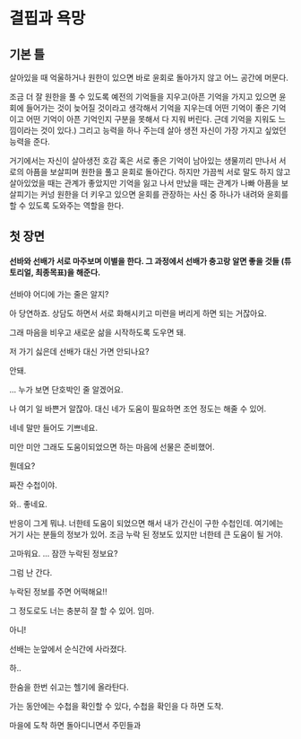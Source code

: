 # 결핍과 욕망

## 기본 틀

살아있을 때 억울하거나 원한이 있으면 바로 윤회로 돌아가지 않고 어느 공간에 머문다.
 
조금 더 잘 원한을 풀 수 있도록 예전의 기억들을 지우고(아픈 기억을 가지고 있으면 윤회에 들어가는 것이 늦어질 것이라고 생각해서 기억을 지우는데 어떤 기억이 좋은 기억이고 어떤 기억이 아픈 기억인지 구분을 못해서 다 지워 버린다. 근데 기억을 지워도 느낌이라는 것이 있다.) 그리고 능력을 하나 주는데 살아 생전 자신이 가장 가지고 싶었던 능력을 준다.

거기에서는 자신이 살아생전 호감 혹은 서로 좋은 기억이 남아있는 생물끼리 만나서 서로의 아픔을 보살피며 원한을 풀고 윤회로 돌아간다. 하지만 가끔씩 서로 말도 하지 않고 살아있었을 때는 관계가 좋았지만 기억을 잃고 나서 만났을 때는 관계가 나빠 아픔을 보살피기는 커넝 원한을 더 키우고 있으면 윤회를 관장하는 사신 중 하나가 내려와 윤회를 할 수 있도록 도와주는 역할을 한다.

## 첫 장면

#### 선바와 선배가 서로 마주보며 이별을 한다. 그 과정에서 선배가 충고랑 알면 좋을 것들 (튜토리얼, 최종목표)을 해준다.

선바야 어디에 가는 줄은 알지?

아 당연하죠. 상담도 하면서 서로 화해시키고 미련을 버리게 하면 되는 거잖아요.

그래 마음을 비우고 새로운 삶을 시작하도록 도우면 돼.

저 가기 싫은데 선배가 대신 가면 안되나요?

안돼.

...
누가 보면 단호박인 줄 알겠어요.

나 여기 일 바쁜거 알잖아. 대신 네가 도움이 필요하면 조언 정도는 해줄 수 있어.

네네 말만 들어도 기쁘네요.

미안 미안 그래도 도움이되었으면 하는 마음에 선물은 준비했어.

뭔데요?

짜잔 수첩이야.

와.. 좋네요.

반응이 그게 뭐냐. 너한테 도움이 되었으면 해서 내가 간신이 구한 수첩인데. 여기에는 거기 사는 분들의 정보가 있어. 조금 누락 된 정보도 있지만 너한테 큰 도움이 될 거야.

고마워요.
...
잠깐 누락된 정보요?

그럼 난 간다.

누락된 정보를 주면 어떡해요!!

그 정도로도 너는 충분히 잘 할 수 있어. 임마.

아니!

선배는 눈앞에서 순식간에 사라졌다.

하..

한숨을 한번 쉬고는 헬기에 올라탄다.

가는 동안에는 수첩을 확인할 수 있다, 수첩을 확인을 다 하면 도착.

마을에 도착 하면 돌아디니면서 주민들과 
